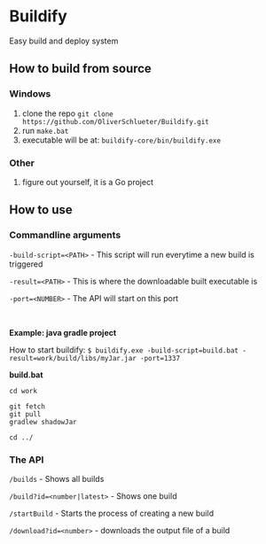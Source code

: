 # Buildify

Easy build and deploy system

## How to build from source

### Windows

1. clone the repo ``git clone https://github.com/OliverSchlueter/Buildify.git``
2. run ``make.bat``
3. executable will be at: ``buildify-core/bin/buildify.exe``

### Other

1. figure out yourself, it is a Go project

## How to use

### Commandline arguments

``-build-script=<PATH>`` - This script will run everytime a new build is triggered

``-result=<PATH>`` - This is where the downloadable built executable is

``-port=<NUMBER>`` - The API will start on this port

<br>

**Example: java gradle project**

How to start buildify:
``$ buildify.exe -build-script=build.bat -result=work/build/libs/myJar.jar -port=1337``

**build.bat**
````batch
cd work

git fetch
git pull
gradlew shadowJar

cd ../
````

### The API

```/builds``` - Shows all builds

``/build?id=<number|latest>`` - Shows one build

``/startBuild`` - Starts the process of creating a new build

``/download?id=<number>`` - downloads the output file of a build

